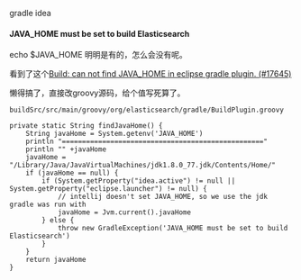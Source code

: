 
gradle idea

#### JAVA_HOME must be set to build Elasticsearch

echo $JAVA_HOME 明明是有的，怎么会没有呢。

看到了这个[Build: can not find JAVA_HOME in eclipse gradle plugin. (#17645)](https://github.com/elastic/elasticsearch/commit/88fa4840cb385dd78b7702e53918d6d4efeec796)

懒得搞了，直接改groovy源码，给个值写死算了。

```
buildSrc/src/main/groovy/org/elasticsearch/gradle/BuildPlugin.groovy

private static String findJavaHome() {
    String javaHome = System.getenv('JAVA_HOME')
    println "=================================================="
    println "" +javaHome
    javaHome = "/Library/Java/JavaVirtualMachines/jdk1.8.0_77.jdk/Contents/Home/"
    if (javaHome == null) {
        if (System.getProperty("idea.active") != null || System.getProperty("eclipse.launcher") != null) {
            // intellij doesn't set JAVA_HOME, so we use the jdk gradle was run with
            javaHome = Jvm.current().javaHome
        } else {
            throw new GradleException('JAVA_HOME must be set to build Elasticsearch')
        }
    }
    return javaHome
}
```
